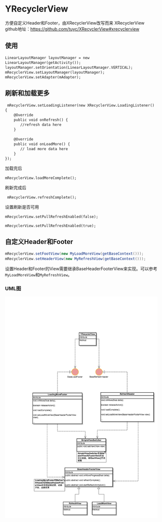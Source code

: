 # YRecyclerView

方便自定义Header和Footer，由XRecyclerView改写而来
XRecyclerView github地址：https://github.com/tuyc/XRecyclerView#xrecyclerview



## 使用

```
LinearLayoutManager layoutManager = new LinearLayoutManager(getActivity());
layoutManager.setOrientation(LinearLayoutManager.VERTICAL);
mRecyclerView.setLayoutManager(layoutManager);
mRecyclerView.setAdapter(mAdapter);
```

## 刷新和加载更多

```
 mRecyclerView.setLoadingListener(new XRecyclerView.LoadingListener() {
    @Override
    public void onRefresh() {
       //refresh data here
    }

    @Override
    public void onLoadMore() {
       // load more data here
    }
});
```

加载完后

```
mRecyclerView.loadMoreComplete();
```

刷新完成后

```
 mRecyclerView.refreshComplete();
```

设置刷新是否可用

```
mRecyclerView.setPullRefreshEnabled(false);
```

```
mRecyclerView.setPullRefreshEnabled(true);
```

## 自定义Header和Footer

```java
mRecyclerView.setFootView(new MyLoadMoreView(getBaseContext()));
mRecyclerView.setHeaderView(new MyRefreshView(getBaseContext()));
```

设置Header和Footer的View需要继承BaseHeaderFooterView来实现。可以参考`MyLoadMoreView`和`MyRefreshView`。



### UML图

![](https://github.com/tuyc/tuyc.github.io/blob/master/images/YRecyclerView.png?raw=true)